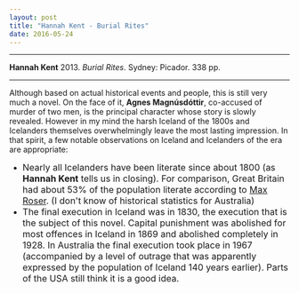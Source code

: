 ```yaml
---
layout: post
title: "Hannah Kent - Burial Rites"
date: 2016-05-24
---
```



***
<b>Hannah Kent</b> 2013. _Burial Rites_.  Sydney: Picador. 338 pp.

***

Although based on actual historical events and people, this is still very much a novel.  On the face of it, **Agnes Magnúsdóttir**, co-accused of murder of two men, is the principal character whose story is slowly revealed.  However in my mind the harsh Iceland of the 1800s and Icelanders themselves overwhelmingly leave the most lasting impression.   In that spirit, a few notable observations on Iceland and Icelanders of the era are appropriate:

+ <font size="3">Nearly all Icelanders have been literate since about 1800 (as **Hannah Kent** tells us in closing). For comparison, Great Britain had about 53% of the population literate according to <A href="https://ourworldindata.org/literacy/">Max Roser</A>. (I don't know of historical statistics for Australia)</font>
+ <font size="3">The final execution in Iceland was in 1830, the execution that is the subject of this novel. Capital punishment was abolished for most offences in Iceland in 1869 and abolished completely in 1928.  In Australia the final execution took place in 1967 (accompanied by a level of outrage that was apparently expressed by the population of Iceland 140 years earlier). Parts of the USA still think it is a good idea.</font>







